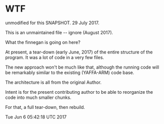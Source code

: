 # WTF

unmodified for this SNAPSHOT.  29 July 2017.

This is an unmaintained file -- ignore (August 2017).

What the finnegan is going on here?

At present, a tear-down (early June, 2017) of the entire
structure of the program.  It was a lot of code in a very
few files.

The new approach won't be much like that, although the
running code will be remarkably similar to the existing
(YAFFA-ARM) code base.

The architecture is all from the original Author.

Intent is for the present contributing author to be able
to reorganize the code into much smaller chunks.

For that, a full tear-down, then rebuild.

Tue Jun  6 05:42:18 UTC 2017

